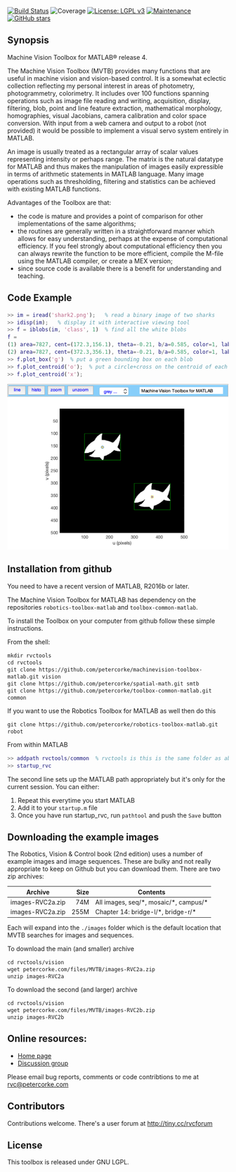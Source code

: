 [![Build Status](https://travis-ci.com/petercorke/machinevision-toolbox-matlab.svg?branch=master)](https://travis-ci.com/petercorke/robotics-toolbox-matlab)
![Coverage](https://codecov.io/gh/petercorke/machinevision-toolbox-matlab/branch/master/graph/badge.svg)
[![License: LGPL v3](https://img.shields.io/badge/License-LGPL%20v3-blue.svg)](https://www.gnu.org/licenses/lgpl-3.0)
[![Maintenance](https://img.shields.io/badge/Maintained%3F-yes-green.svg)](https://GitHub.com/petercorke/machine-toolbox-matlab/graphs/commit-activity)
[![GitHub stars](https://img.shields.io/github/stars/petercorke/robotics-toolbox-matlab.svg?style=social&label=Star&maxAge=2592000)](https://GitHub.com/petercorke/machinevision-toolbox-matlab/stargazers/)

## Synopsis

Machine Vision Toolbox for MATLAB&reg; release 4.

The Machine Vision Toolbox (MVTB) provides many functions that are useful in machine vision and vision-based control.  It is a somewhat eclectic collection reflecting my personal interest in areas of photometry, photogrammetry, colorimetry.  It includes over 100 functions spanning operations such as image file reading and writing, acquisition, display, filtering, blob, point and line feature extraction,  mathematical morphology, homographies, visual Jacobians, camera calibration and color space conversion. With input from a web camera and output to a robot (not provided) it would be possible to implement a visual servo system entirely in MATLAB.

An image is usually treated as a rectangular array of scalar values representing intensity or perhaps range.  The matrix is the natural datatype for MATLAB and thus makes the manipulation of images easily expressible in terms of arithmetic statements in MATLAB language.  Many image operations such as thresholding, filtering and statistics can be achieved with existing MATLAB functions.

Advantages of the Toolbox are that:
  * the code is mature and provides a point of comparison for other implementations of the same algorithms;
  * the routines are generally written in a straightforward manner which allows for easy understanding, perhaps at the expense of computational efficiency. If you feel strongly about computational efficiency then you can always rewrite the function to be more efficient, compile the M-file using the MATLAB compiler, or create a MEX version;
  * since source code is available there is a benefit for understanding and teaching.

## Code Example

```matlab
>> im = iread('shark2.png');   % read a binary image of two sharks
>> idisp(im);   % display it with interactive viewing tool
>> f = iblobs(im, 'class', 1)  % find all the white blobs
f =
(1) area=7827, cent=(172.3,156.1), theta=-0.21, b/a=0.585, color=1, label=2, touch=0, parent=1
(2) area=7827, cent=(372.3,356.1), theta=-0.21, b/a=0.585, color=1, label=3, touch=0, parent=1
>> f.plot_box('g')  % put a green bounding box on each blob
>> f.plot_centroid('o');  % put a circle+cross on the centroid of each blob
>> f.plot_centroid('x');
```
![Binary image showing bounding boxes and centroids](doc/misc/shark2+boxes.png)

## Installation from github

You need to have a recent version of MATLAB, R2016b or later.

The Machine Vision Toolbox for MATLAB has dependency on the repositories `robotics-toolbox-matlab` and `toolbox-common-matlab`.  

To install the Toolbox on your computer from github follow these simple instructions.

From the shell:
```shell
mkdir rvctools
cd rvctools
git clone https://github.com/petercorke/machinevision-toolbox-matlab.git vision
git clone https://github.com/petercorke/spatial-math.git smtb
git clone https://github.com/petercorke/toolbox-common-matlab.git common
```

If you want to use the Robotics Toolbox for MATLAB as well then do this
```shell
git clone https://github.com/petercorke/robotics-toolbox-matlab.git robot
```

From within MATLAB
```matlab
>> addpath rvctools/common  % rvctools is this is the same folder as above
>> startup_rvc
```
The second line sets up the MATLAB path appropriately but it's only for the current session.  You can either:
1. Repeat this everytime you start MATLAB
2. Add it to your `startup.m` file
3. Once you have run startup_rvc, run `pathtool` and push the `Save` button

## Downloading the example images

The Robotics, Vision & Control book (2nd edition) uses a number of example images and image sequences.  These are bulky and not really appropriate to keep on Github but you can download them.
There are two zip archives:

| Archive        | Size | Contents |
| -------------- | ----:| -------- |
images-RVC2a.zip | 74M  | All images, seq/\*, mosaic/\*, campus/\* |
images-RVC2a.zip | 255M | Chapter 14: bridge-l/\*, bridge-r/\* |

Each will expand into the `./images` folder which is the default location that MVTB searches for images and sequences.

To download the main (and smaller) archive
```shell
cd rvctools/vision
wget petercorke.com/files/MVTB/images-RVC2a.zip
unzip images-RVC2a
```

To download the second (and larger) archive
```shell
cd rvctools/vision
wget petercorke.com/files/MVTB/images-RVC2b.zip
unzip images-RVC2b
```


## Online resources:

* [Home page](http://www.petercorke.com)
* [Discussion group](http://groups.google.com/group/robotics-tool-box?hl=en)

Please email bug reports, comments or code contribtions to me at rvc@petercorke.com
  

## Contributors

Contributions welcome.  There's a user forum at http://tiny.cc/rvcforum

## License

This toolbox is released under GNU LGPL.

